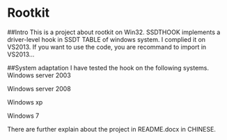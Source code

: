 # Rootkit 

##Intro
This is a  project about rootkit on Win32. SSDTHOOK implements a driver-level hook in SSDT TABLE of windows system.
I complied it on VS2013. If you want to use the code, you are recommand to import in VS2013...

##System adaptation
I have tested the hook on the following systems.
Windows server 2003

Windows server 2008

Windows xp

Windows 7





There are further explain about the project in README.docx in CHINESE.
